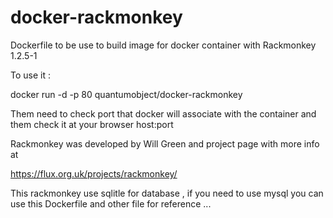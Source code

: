 docker-rackmonkey
==========

Dockerfile to be use to build image for docker container with Rackmonkey 1.2.5-1


To use it :

docker run -d -p 80 quantumobject/docker-rackmonkey

Them need to  check port that docker will associate with the container and them check it at your browser host:port
 

 Rackmonkey was developed by Will Green and project page with more info at
 
https://flux.org.uk/projects/rackmonkey/


This rackmonkey use sqlitle for database , if you need to use mysql you can use this Dockerfile and other file for reference ...
